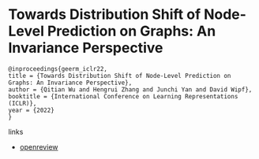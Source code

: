 # Towards Distribution Shift of Node-Level Prediction on Graphs: An Invariance Perspective

```
@inproceedings{geerm_iclr22,
title = {Towards Distribution Shift of Node-Level Prediction on Graphs: An Invariance Perspective},
author = {Qitian Wu and Hengrui Zhang and Junchi Yan and David Wipf},
booktitle = {International Conference on Learning Representations (ICLR)},
year = {2022}
}
```

links
- [openreview](https://openreview.net/forum?id=FQOC5u-1egI)
